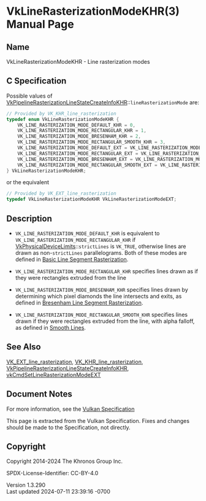 # VkLineRasterizationModeKHR(3) Manual Page

## Name

VkLineRasterizationModeKHR - Line rasterization modes



## <a href="#_c_specification" class="anchor"></a>C Specification

Possible values of
[VkPipelineRasterizationLineStateCreateInfoKHR](https://registry.khronos.org/vulkan/specs/1.3-extensions/man/html/VkPipelineRasterizationLineStateCreateInfoKHR.html)::`lineRasterizationMode`
are:

``` c
// Provided by VK_KHR_line_rasterization
typedef enum VkLineRasterizationModeKHR {
    VK_LINE_RASTERIZATION_MODE_DEFAULT_KHR = 0,
    VK_LINE_RASTERIZATION_MODE_RECTANGULAR_KHR = 1,
    VK_LINE_RASTERIZATION_MODE_BRESENHAM_KHR = 2,
    VK_LINE_RASTERIZATION_MODE_RECTANGULAR_SMOOTH_KHR = 3,
    VK_LINE_RASTERIZATION_MODE_DEFAULT_EXT = VK_LINE_RASTERIZATION_MODE_DEFAULT_KHR,
    VK_LINE_RASTERIZATION_MODE_RECTANGULAR_EXT = VK_LINE_RASTERIZATION_MODE_RECTANGULAR_KHR,
    VK_LINE_RASTERIZATION_MODE_BRESENHAM_EXT = VK_LINE_RASTERIZATION_MODE_BRESENHAM_KHR,
    VK_LINE_RASTERIZATION_MODE_RECTANGULAR_SMOOTH_EXT = VK_LINE_RASTERIZATION_MODE_RECTANGULAR_SMOOTH_KHR,
} VkLineRasterizationModeKHR;
```

or the equivalent

``` c
// Provided by VK_EXT_line_rasterization
typedef VkLineRasterizationModeKHR VkLineRasterizationModeEXT;
```

## <a href="#_description" class="anchor"></a>Description

- `VK_LINE_RASTERIZATION_MODE_DEFAULT_KHR` is equivalent to
  `VK_LINE_RASTERIZATION_MODE_RECTANGULAR_KHR` if
  [VkPhysicalDeviceLimits](https://registry.khronos.org/vulkan/specs/1.3-extensions/man/html/VkPhysicalDeviceLimits.html)::`strictLines`
  is `VK_TRUE`, otherwise lines are drawn as non-`strictLines`
  parallelograms. Both of these modes are defined in <a
  href="https://registry.khronos.org/vulkan/specs/1.3-extensions/html/vkspec.html#primsrast-lines-basic"
  target="_blank" rel="noopener">Basic Line Segment Rasterization</a>.

- `VK_LINE_RASTERIZATION_MODE_RECTANGULAR_KHR` specifies lines drawn as
  if they were rectangles extruded from the line

- `VK_LINE_RASTERIZATION_MODE_BRESENHAM_KHR` specifies lines drawn by
  determining which pixel diamonds the line intersects and exits, as
  defined in <a
  href="https://registry.khronos.org/vulkan/specs/1.3-extensions/html/vkspec.html#primsrast-lines-bresenham"
  target="_blank" rel="noopener">Bresenham Line Segment Rasterization</a>.

- `VK_LINE_RASTERIZATION_MODE_RECTANGULAR_SMOOTH_KHR` specifies lines
  drawn if they were rectangles extruded from the line, with alpha
  falloff, as defined in <a
  href="https://registry.khronos.org/vulkan/specs/1.3-extensions/html/vkspec.html#primsrast-lines-smooth"
  target="_blank" rel="noopener">Smooth Lines</a>.

## <a href="#_see_also" class="anchor"></a>See Also

[VK_EXT_line_rasterization](https://registry.khronos.org/vulkan/specs/1.3-extensions/man/html/VK_EXT_line_rasterization.html),
[VK_KHR_line_rasterization](https://registry.khronos.org/vulkan/specs/1.3-extensions/man/html/VK_KHR_line_rasterization.html),
[VkPipelineRasterizationLineStateCreateInfoKHR](https://registry.khronos.org/vulkan/specs/1.3-extensions/man/html/VkPipelineRasterizationLineStateCreateInfoKHR.html),
[vkCmdSetLineRasterizationModeEXT](https://registry.khronos.org/vulkan/specs/1.3-extensions/man/html/vkCmdSetLineRasterizationModeEXT.html)

## <a href="#_document_notes" class="anchor"></a>Document Notes

For more information, see the <a
href="https://registry.khronos.org/vulkan/specs/1.3-extensions/html/vkspec.html#VkLineRasterizationModeKHR"
target="_blank" rel="noopener">Vulkan Specification</a>

This page is extracted from the Vulkan Specification. Fixes and changes
should be made to the Specification, not directly.

## <a href="#_copyright" class="anchor"></a>Copyright

Copyright 2014-2024 The Khronos Group Inc.

SPDX-License-Identifier: CC-BY-4.0

Version 1.3.290  
Last updated 2024-07-11 23:39:16 -0700
